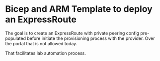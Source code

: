 # Bicep and ARM Template to deploy an ExpressRoute

The goal is to create an ExpressRoute with private peering config pre-populated before initiate the provisioning process with the provider.
Over the portal that is not allowed today.

That facilitates lab automation process.


